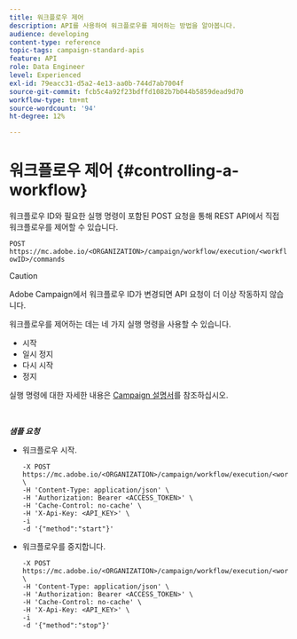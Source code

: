 ```yaml
---
title: 워크플로우 제어
description: API를 사용하여 워크플로우를 제어하는 방법을 알아봅니다.
audience: developing
content-type: reference
topic-tags: campaign-standard-apis
feature: API
role: Data Engineer
level: Experienced
exl-id: 79eacc31-d5a2-4e13-aa0b-744d7ab7004f
source-git-commit: fcb5c4a92f23bdffd1082b7b044b5859dead9d70
workflow-type: tm+mt
source-wordcount: '94'
ht-degree: 12%

---
```


# 워크플로우 제어 {#controlling-a-workflow}

워크플로우 ID와 필요한 실행 명령이 포함된 POST 요청을 통해 REST API에서 직접 워크플로우를 제어할 수 있습니다.

`POST https://mc.adobe.io/<ORGANIZATION>/campaign/workflow/execution/<workflowID>/commands`

>[!CAUTION]
>
>Adobe Campaign에서 워크플로우 ID가 변경되면 API 요청이 더 이상 작동하지 않습니다.

워크플로우를 제어하는 데는 네 가지 실행 명령을 사용할 수 있습니다.

* 시작
* 일시 정지
* 다시 시작
* 정지

실행 명령에 대한 자세한 내용은 [Campaign 설명서](https://experienceleague.adobe.com/docs/campaign-standard/using/managing-processes-and-data/executing-a-workflow/about-workflow-execution.html)를 참조하십시오.

<br/>

***샘플 요청***

* 워크플로우 시작.

   ```
   -X POST https://mc.adobe.io/<ORGANIZATION>/campaign/workflow/execution/<workflowID>/commands \
   -H 'Content-Type: application/json' \
   -H 'Authorization: Bearer <ACCESS_TOKEN>' \
   -H 'Cache-Control: no-cache' \
   -H 'X-Api-Key: <API_KEY>' \
   -i
   -d '{"method":"start"}'
   ```

   <!-- + réponse -->

* 워크플로우를 중지합니다.

   ```
   -X POST https://mc.adobe.io/<ORGANIZATION>/campaign/workflow/execution/<workflowID>/commands \
   -H 'Content-Type: application/json' \
   -H 'Authorization: Bearer <ACCESS_TOKEN>' \
   -H 'Cache-Control: no-cache' \
   -H 'X-Api-Key: <API_KEY>' \
   -i
   -d '{"method":"stop"}'
   ```

   <!-- + réponse -->

